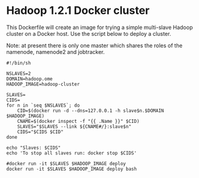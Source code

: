 Hadoop 1.2.1 Docker cluster
===========================

This Dockerfile will create an image for trying a simple multi-slave
Hadoop cluster on a Docker host. Use the script below to deploy a cluster.

Note: at present there is only one master which shares the roles of the
namenode, namenode2 and jobtracker.

```
#!/bin/sh

NSLAVES=2
DOMAIN=hadoop.ome
HADOOP_IMAGE=hadoop-cluster

SLAVES=
CIDS=
for n in `seq $NSLAVES`; do
	CID=$(docker run -d --dns=127.0.0.1 -h slave$n.$DOMAIN $HADOOP_IMAGE)
	CNAME=$(docker inspect -f "{{ .Name }}" $CID)
	SLAVES="$SLAVES --link ${CNAME#/}:slave$n"
	CIDS="$CIDS $CID"
done

echo "Slaves: $CIDS"
echo 'To stop all slaves run: docker stop $CIDS'

#docker run -it $SLAVES $HADOOP_IMAGE deploy
docker run -it $SLAVES $HADOOP_IMAGE deploy bash
```
